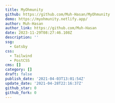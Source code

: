```yaml
---
title: MyOhmunity
github: https://github.com/Muh-Hasan/MyOhmunity
demo: https://myohmunity.netlify.app/
author: Muh-Hasan
author_link: https://github.com/Muh-Hasan
date: 2023-11-29T08:27:46.108Z
description: ''
ssg:
  - Gatsby
css:
  - Tailwind
  - PostCSS
cms: []
category: []
draft: false
publish_date: '2021-04-03T13:01:54Z'
update_date: '2021-04-28T22:16:37Z'
github_star: 0
github_fork: 0
---
```

